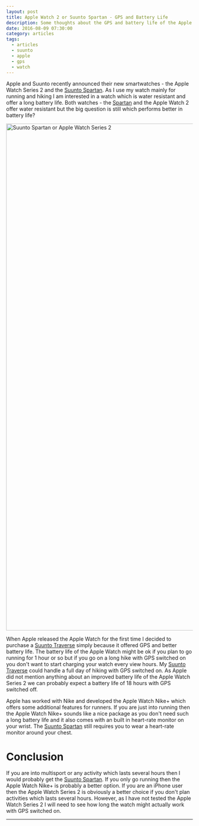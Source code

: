 ```yaml
---
layout: post
title: Apple Watch 2 or Suunto Spartan - GPS and Battery Life
description: Some thoughts about the GPS and battery life of the Apple Watch 2 and Suunto Spartan
date: 2016-08-09 07:30:00
category: articles
tags:
  - articles
  - suunto
  - apple
  - gps
  - watch
---
```

Apple and Suunto recently announced their new smartwatches - the Apple Watch Series 2 and the [Suunto Spartan](https://www.rei.com/product/107290/suunto-spartan-ultra-gps-multifunction-watch). As I use my watch mainly for running and hiking I am interested in a watch which is water resistant and offer a long battery life. Both watches - the [Spartan](https://www.rei.com/product/107290/suunto-spartan-ultra-gps-multifunction-watch) and the Apple Watch 2 offer water resistant but the big question is still which performs better in battery life?

<a data-flickr-embed="true"  href="https://www.flickr.com/photos/90204224@N07/9599011940/in/photolist-pR5WvQ-oUMs5L-ptyErN-pcgLEg-qfcV5n-poxm2c-e8Kbq9-fCesyW-hYdCdQ-rc1Fx6-duC1dY-fhgYiE-ehBHpm-ehvX1p-fdecUN-dLvA6z-niePbn-ehBHp1-fCerPS-pC4agQ-pUdwjt-nijCVw-nB7WFa-fBZ7fZ-hXRuvz-sTzRxs-s9EBGJ-J2qeyW-vwWEhv-vPqH22-uSq1oC-vNPEKA-t4miJj-qHtRc2-vM7J91" title="Hiking and Packrafting in Sarek"><img src="https://c5.staticflickr.com/6/5450/9599011940_504b6d399e_k.jpg" width="2048" height="1365" alt="Suunto Spartan or Apple Watch Series 2"></a><script async src="//embedr.flickr.com/assets/client-code.js" charset="utf-8"></script>

When Apple released the Apple Watch for the first time I decided to purchase a [Suunto Traverse](http://www.hikeventures.com/Suunto-Traverse-Ambit3-differences/) simply because it offered GPS and better battery life. The battery life of the Apple Watch might be ok if you plan to go running for 1 hour or so but if you go on a long hike with GPS switched on you don't want to start charging your watch every view hours. My [Suunto Traverse](http://www.hikeventures.com/Suunto-Traverse-Ambit3-differences/) could handle a full day of hiking with GPS switched on. As Apple did not mention anything about an improved battery life of the Apple Watch Series 2 we can probably expect a battery life of 18 hours with GPS switched off.

Apple has worked with Nike and developed the Apple Watch Nike+ which offers some additional features for runners. If you are just into running then the Apple Watch Nike+ sounds like a nice package as you don't need such a long battery life and it also comes with an built in heart-rate monitor on your wrist. The [Suunto Spartan](https://www.rei.com/product/107290/suunto-spartan-ultra-gps-multifunction-watch) still requires you to wear a heart-rate monitor around your chest.

# Conclusion

If you are into multisport or any activity which lasts several hours then I would probably get the [Suunto Spartan](https://www.rei.com/product/107290/suunto-spartan-ultra-gps-multifunction-watch). If you only go running then the Apple Watch Nike+ is probably a better option. If you are an iPhone user then the Apple Watch Series 2 is obviously a better choice if you don't plan activities which lasts several hours. However, as I have not tested the Apple Watch Series 2 I will need to see how long the watch might actually work with GPS switched on.

---

<script type="text/javascript">
amzn_assoc_placement = "adunit0";
amzn_assoc_search_bar = "false";
amzn_assoc_tracking_id = "hikeve-20";
amzn_assoc_search_bar_position = "top";
amzn_assoc_ad_mode = "search";
amzn_assoc_ad_type = "smart";
amzn_assoc_marketplace = "amazon";
amzn_assoc_region = "US";
amzn_assoc_title = "Search Results from Amazon";
amzn_assoc_default_search_phrase = "Suunto Spartan";
amzn_assoc_default_category = "All";
amzn_assoc_linkid = "067627c2089eb71085c3a24c35942813";
</script>
<script src="//z-na.amazon-adsystem.com/widgets/onejs?MarketPlace=US"></script>
